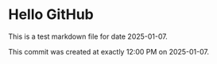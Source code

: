 # Hello GitHub
This is a test markdown file for date 2025-01-07.

This commit was created at exactly 12:00 PM on 2025-01-07.
